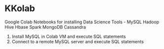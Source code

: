 # KKolab
Google Colab Notebooks for installing Data Science Tools - MySQL Hadoop Hive Hbase Spark MongoDB Cassandra <br>
1. Install MySQL in Colab VM and execute SQL statements
2. Connect to a remote MySQL server and execute SQL statements
